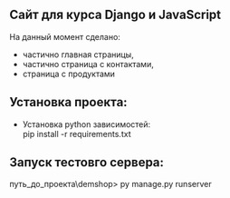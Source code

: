 ## Сайт для курса Django и JavaScript
На данный момент сделано:
  - частично главная страницы, 
  - частично страница с контактами, 
  - страница с продуктами

## Установка проекта:
- Установка python зависимостей:  
pip install -r requirements.txt

## Запуск тестовго сервера:
путь_до_проекта\demshop> py manage.py runserver




